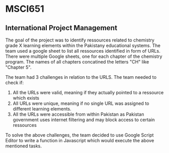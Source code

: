 # MSCI651
## International Project Management
The goal of the project was to identify ressources related to chemistry grade X learning elements within the Pakistany educational systems.
The team used a google sheet to list all ressources identified in form of URLs. There were multiple Google sheets, one for each chapter of the chemistry program. The names of all chapters concatined the letters "CH" like "Chapter 5".

The team had 3 challenges in relation to the URLS. The team needed to check if:
1. All the URLs were valid, meaning if they actually pointed to a ressource which exists
1. All URLs were unique, meaning if no single URL was assigned to different learning elements.
1. All the URLs were accessible from within Pakistan as Pakistan government uses internet filtering and may block access to certain ressources

To solve the above challenges, the team decided to use Google Script Editor to write a function in Javascript which would execute the above mentioned tasks.
